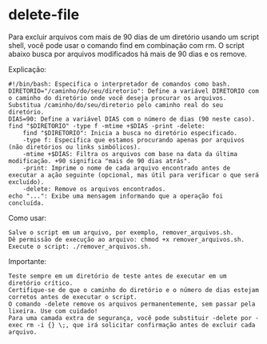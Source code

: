 # delete-file
Para excluir arquivos com mais de 90 dias de um diretório usando um script shell, você pode usar o comando find em combinação com rm. O script abaixo busca por arquivos modificados há mais de 90 dias e os remove.



Explicação:

    #!/bin/bash: Especifica o interpretador de comandos como bash.
    DIRETORIO="/caminho/do/seu/diretorio": Define a variável DIRETORIO com o caminho do diretório onde você deseja procurar os arquivos. Substitua /caminho/do/seu/diretorio pelo caminho real do seu diretório.
    DIAS=90: Define a variável DIAS com o número de dias (90 neste caso).
    find "$DIRETORIO" -type f -mtime +$DIAS -print -delete:
        find "$DIRETORIO": Inicia a busca no diretório especificado.
        -type f: Especifica que estamos procurando apenas por arquivos (não diretórios ou links simbólicos).
        -mtime +$DIAS: Filtra os arquivos com base na data da última modificação. +90 significa "mais de 90 dias atrás".
        -print: Imprime o nome de cada arquivo encontrado antes de executar a ação seguinte (opcional, mas útil para verificar o que será excluído).
        -delete: Remove os arquivos encontrados. 
    echo "...": Exibe uma mensagem informando que a operação foi concluída.

Como usar:

    Salve o script em um arquivo, por exemplo, remover_arquivos.sh.
    Dê permissão de execução ao arquivo: chmod +x remover_arquivos.sh.
    Execute o script: ./remover_arquivos.sh.

Importante:

    Teste sempre em um diretório de teste antes de executar em um diretório crítico.
    Certifique-se de que o caminho do diretório e o número de dias estejam corretos antes de executar o script.
    O comando -delete remove os arquivos permanentemente, sem passar pela lixeira. Use com cuidado!
    Para uma camada extra de segurança, você pode substituir -delete por -exec rm -i {} \;, que irá solicitar confirmação antes de excluir cada arquivo.
